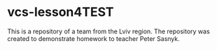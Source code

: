 # vcs-lesson4TEST
This is a repository of a team from the Lviv region. The repository was created to demonstrate homework to teacher Peter Sasnyk.
